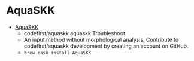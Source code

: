 # AquaSKK
- [AquaSKK](https://github.com/codefirst/aquaskk)
  -  codefirst/aquaskk aquaskk Troubleshoot
  - An input method without morphological analysis. Contribute to codefirst/aquaskk development by creating an account on GitHub.
  - `brew cask install AquaSKK`
